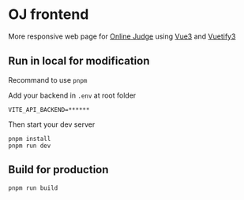 # OJ frontend

More responsive web page for [Online Judge](https://github.com/QingdaoU/OnlineJudge) using [Vue3](https://vuejs.org) and [Vuetify3](https://vuetifyjs.com)

## Run in local for modification

Recommand to use `pnpm`

Add your backend in `.env` at root folder

```
VITE_API_BACKEND=******
```

Then start your dev server

```
pnpm install
pnpm run dev
```

## Build for production
```
pnpm run build
```